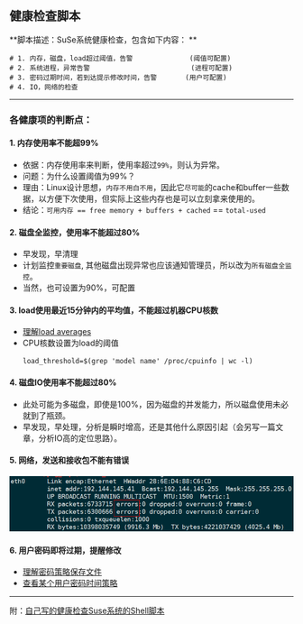 ## 健康检查脚本

**脚本描述：SuSe系统健康检查，包含如下内容：
**

```
# 1. 内存，磁盘，load超过阈值，告警              (阈值可配置)
# 2. 系统进程，异常告警                         (进程可配置)
# 3. 密码过期时间，若到达提示修改时间，告警       (用户可配置)
# 4. IO，网络的检查
```

---

### 各健康项的判断点：

#### 1. 内存使用率不能超99%

* 依据：内存使用率来判断，使用率超过`99%`，则认为异常。
* 问题：为什么设置阈值为99%？
* 理由：Linux设计思想，`内存不用白不用`，因此它`尽可能`的cache和buffer一些数据，以方便下次使用，但实际上这些内存也是可以立刻拿来使用的。
* 结论：`可用内存 == free memory + buffers + cached` == `total-used`


#### 2. 磁盘全监控，使用率不能超过80%

* 早发现，早清理
* 计划监控`重要磁盘`, 其他磁盘出现异常也应该通知管理员，所以改为`所有磁盘全监控`。
* 当然，也可设置为90%，可配置

#### 3. load使用最近15分钟内的平均值，不能超过机器CPU核数

* [理解load averages](http://3ms.huawei.com/hi/blog/608373_2438709.html?h=h)
* CPU核数设置为load的阈值             
  ```
  load_threshold=$(grep 'model name' /proc/cpuinfo | wc -l)
  ```


#### 4. 磁盘IO使用率不能超过80%

* 此处可能为多磁盘，即使是100%，因为磁盘的并发能力，所以磁盘使用未必就到了瓶颈。
* 早发现，早处理，分析是瞬时增高，还是其他什么原因引起（会另写一篇文章，分析IO高的定位思路）。

#### 5. 网络，发送和接收包不能有错误

![](/assets/network_error_check.png)

#### 6. 用户密码即将过期，提醒修改

* [理解密码策略保存文件](https://www.cyberciti.biz/faq/understanding-etcshadow-file/)
* [查看某个用户密码时间策略](http://www.thegeekstuff.com/2009/04/chage-linux-password-expiration-and-aging/)

---

附：[自己写的健康检查Suse系统的Shell脚本](http://code.huawei.com/snippets/618)

